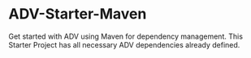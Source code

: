 # ADV-Starter-Maven
Get started with ADV using Maven for dependency management. This Starter Project has all necessary ADV dependencies already defined.
